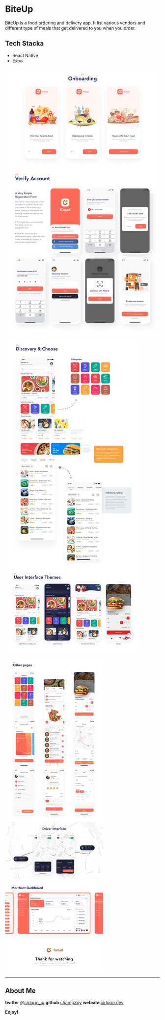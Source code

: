 # BiteUp
BiteUp is a food ordering and delivery app. It list various vendors and different type of meals that get delivered to you when you order. 

## Tech Stacka
- React Native
- Expo

![MobileView](./readme_images/image1.png)
![MobileView](./readme_images/image2.png)
![MobileView](./readme_images/image3.png)

-----------------------------------------------------------------------------------------------------------

## About Me

**twitter** [@cirlorm_io](http://twitter.com/cirlorm_io)
**github** [champ3oy](https://github.com/champ3oy)
**website** [cirlorm.dev](https://cirlorm.dev)

**Enjoy!**